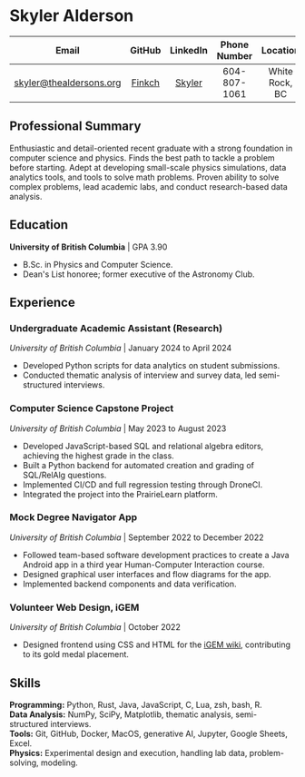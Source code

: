 # Skyler Alderson

| Email                                                     | GitHub                              | LinkedIn                                                         | Phone Number       | Location
|:---------------------------:                              | :----------:                        | :------------:                                                   | :----------------: | :------------------:
| [skyler@thealdersons.org](mailto:skyler@thealdersons.org) | [Finkch](https://github.com/Finkch) | [Skyler](https://www.linkedin.com/in/skyler-alderson-b91a2a30b/) | 604-807-1061       | White Rock, BC


## Professional Summary

Enthusiastic and detail-oriented recent graduate with a strong foundation in computer science and physics. Finds the best path to tackle a problem before starting. Adept at developing small-scale physics simulations, data analytics tools, and tools to solve math problems. Proven ability to solve complex problems, lead academic labs, and conduct research-based data analysis.


## Education

**University of British Columbia** | GPA 3.90  

* B.Sc. in Physics and Computer Science.
* Dean's List honoree; former executive of the Astronomy Club.


## Experience

### Undergraduate Academic Assistant (Research)
*University of British Columbia* | January 2024 to April 2024 

* Developed Python scripts for data analytics on student submissions.
* Conducted thematic analysis of interview and survey data, led semi-structured interviews.  


### Computer Science Capstone Project
*University of British Columbia* | May 2023 to August 2023 

* Developed JavaScript-based SQL and relational algebra editors, achieving the highest grade in the class.
* Built a Python backend for automated creation and grading of SQL/RelAlg questions.
* Implemented CI/CD and full regression testing through DroneCI.
* Integrated the project into the PrairieLearn platform.


### Mock Degree Navigator App
*University of British Columbia* | September 2022  to December 2022

* Followed team-based software development practices to create a Java Android app in a third year Human-Computer Interaction course.
* Designed graphical user interfaces and flow diagrams for the app.
* Implemented backend components and data verification.


### Volunteer Web Design, iGEM
*University of British Columbia* | October 2022

* Designed frontend using CSS and HTML for the [iGEM wiki](https://2022.igem.wiki/ubc-okanagan/), contributing to its gold medal placement.  


## Skills

**Programming:** Python, Rust, Java, JavaScript, C, Lua, zsh, bash, R.  
**Data Analysis:** NumPy, SciPy, Matplotlib, thematic analysis, semi-structured interviews.  
**Tools:** Git, GitHub, Docker, MacOS, generative AI, Jupyter, Google Sheets, Excel.  
**Physics:** Experimental design and execution, handling lab data, problem-solving, modeling.